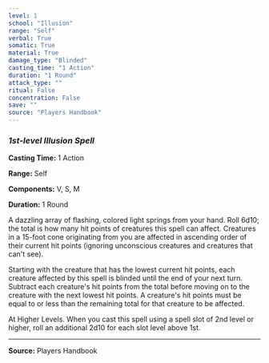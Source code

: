 ```yaml
---
level: 1
school: "Illusion"
range: "Self"
verbal: True
somatic: True
material: True
damage_type: "Blinded"
casting_time: "1 Action"
duration: "1 Round"
attack_type: ""
ritual: False
concentration: False
save: ""
source: "Players Handbook"
---
```


### *1st-level Illusion Spell*

**Casting Time:** 1 Action

**Range:** Self

**Components:** V, S, M

**Duration:** 1 Round

A dazzling array of flashing, colored light springs from your hand. Roll 6d10; the total is how many hit points of creatures this spell can affect. Creatures in a 15-foot cone originating from you are affected in ascending order of their current hit points (ignoring unconscious creatures and creatures that can't see).
 
 Starting with the creature that has the lowest current hit points, each creature affected by this spell is blinded until the end of your next turn. Subtract each creature's hit points from the total before moving on to the creature with the next lowest hit points. A creature's hit points must be equal to or less than the remaining total for that creature to be affected.
 
 At Higher Levels. When you cast this spell using a spell slot of 2nd level or higher, roll an additional 2d10 for each slot level above 1st.

---
**Source:** Players Handbook
